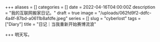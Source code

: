 +++
aliases = []
categories = []
date = 2022-04-16T04:00:00Z
description = "我的互联网搬家日记。"
draft = true
image = "/uploads/062fd9f2-ddfc-4a4f-87bd-a0611b8afdfe.jpeg"
series = []
slug = "cyberlost"
tags = ["Diary"]
title = "日记｜当我重新开始赛博流浪"

+++
明天写。